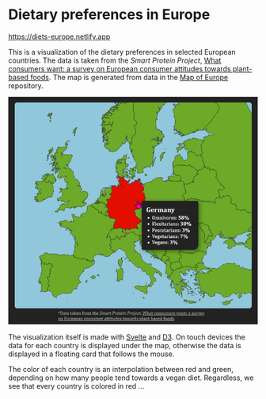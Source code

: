 # Dietary preferences in Europe

https://diets-europe.netlify.app

This is a visualization of the dietary preferences in selected European countries. The data is taken from the _Smart Protein Project_, [What consumers want: a survey on European consumer attitudes towards plant-based foods](https://smartproteinproject.eu/wp-content/uploads/FINAL_Pan-EU-consumer-survey_Overall-Report-.pdf). The map is generated from data in the [Map of Europe](https://github.com/leakyMirror/map-of-europe) repository.

![Screenshot of the app with Germany hovered](screenshot.png)

The visualization itself is made with [Svelte](https://svelte.dev/) and [D3](https://d3js.org/). On touch devices the data for each country is displayed under the map, otherwise the data is displayed in a floating card that follows the mouse.

The color of each country is an interpolation between red and green, depending on how many people tend towards a vegan diet. Regardless, we see that every country is colored in red ...
